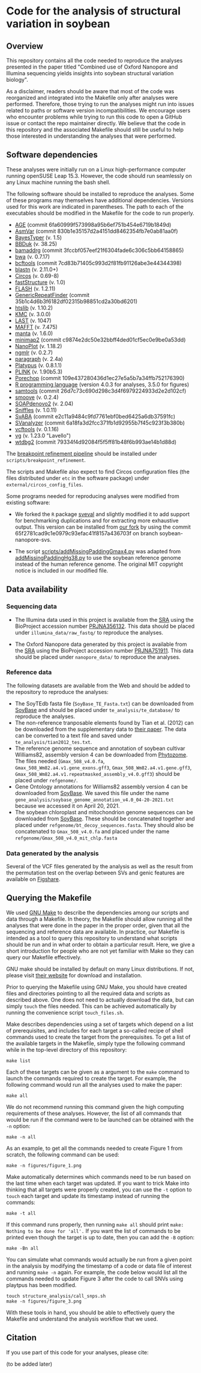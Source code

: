 # Code for the analysis of structural variation in soybean

## Overview

This repository contains all the code needed to reproduce the analyses presented in the paper titled "Combined use of Oxford Nanopore and Illumina sequencing yields insights into soybean structural variation biology".

As a disclaimer, readers should be aware that most of the code was reorganized and integrated into the Makefile only after analyses were performed.
Therefore, those trying to run the analyses might run into issues related to paths or software version incompatibilities.
We encourage users who encounter problems while trying to run this code to open a GitHub issue or contact the repo maintainer directly.
We believe that the code in this repository and the associated Makefile should still be useful to help those interested in understanding the analyses that were performed.

## Software dependencies

These analyses were initially run on a Linux high-performance computer running openSUSE Leap 15.3.
However, the code should run seamlessly on any Linux machine running the bash shell.

The following software should be installed to reproduce the analyses.
Some of these programs may themselves have additional dependencies.
Versions used for this work are indicated in parentheses.
The path to each of the executables should be modified in the Makefile for the code to run properly.

* [AGE](https://github.com/abyzovlab/AGE) (commit 6fa60999f573998a95b6ef751b454e6719b1849d)
* [AsmVar](https://github.com/bioinformatics-centre/AsmVar) (commit 830b1e35157d2a4151dd8462354fb7e0ab81aa0f)
* [BayesTyper](https://github.com/bioinformatics-centre/BayesTyper) (v. 1.5)
* [BBDuk](https://jgi.doe.gov/data-and-tools/bbtools/bb-tools-user-guide/bbduk-guide/) (v. 38.25)
* [bamaddrg](https://github.com/ekg/bamaddrg) (commit 3fccbf057eef21f6304fade6c306c5bb64158865)
* [bwa](https://github.com/lh3/bwa) (v. 0.7.17)
* [bcftools](https://github.com/samtools/bcftools) (commit 7cd83b71405c993d2f81fb91126abe3e44344398)
* [blastn](http://blast.ncbi.nlm.nih.gov) (v. 2.11.0+)
* [Circos](http://circos.ca) (v. 0.69-8)
* [fastStructure](https://github.com/rajanil/fastStructure) (v. 1.0)
* [FLASH](https://sourceforge.net/projects/flashpage/) (v. 1.2.11)
* [GenericRepeatFinder](https://github.com/bioinfolabmu/GenericRepeatFinder) (commit 35b1c4d6b3f6182df02315b98851cd2a30bd6201)
* [htslib](https://github.com/samtools/htslib) (v. 1.10.2)
* [KMC](https://github.com/refresh-bio/KMC) (v. 3.0.0)
* [LAST](https://gitlab.com/mcfrith/last) (v. 1047)
* [MAFFT](https://mafft.cbrc.jp/alignment/software/) (v. 7.475)
* [manta](https://github.com/Illumina/manta) (v. 1.6.0)
* [minimap2](https://github.com/lh3/minimap2) (commit c9874e2dc50e32bbff4ded01cf5ec0e9be0a53dd)
* [NanoPlot](https://github.com/wdecoster/NanoPlot) (v. 1.18.2)
* [ngmlr](https://github.com/philres/ngmlr) (v. 0.2.7)
* [paragraph](https://github.com/Illumina/paragraph) (v. 2.4a)
* [Platypus](https://www.well.ox.ac.uk/research/research-groups/lunter-group/lunter-group/platypus-a-haplotype-based-variant-caller-for-next-generation-sequence-data) (v. 0.8.1.1)
* [PLINK](https://www.cog-genomics.org/plink2) (v. 1.90b5.3)
* [Porechop](https://github.com/rrwick/Porechop) (commit 109e437280436d1ec27e5a5b7a34ffb752176390)
* [R programming language](https://cran.r-project.org/) (version 4.0.3 for analyses, 3.5.0 for figures)
* [samtools](https://github.com/samtools/samtools) (commit 26d7c73c690d298c3d4f6979224933d2e2d102cf)
* [smoove](https://github.com/brentp/smoove) (v. 0.2.4)
* [SOAPdenovo2](https://github.com/aquaskyline/SOAPdenovo2) (v. 2.04)
* [Sniffles](https://github.com/fritzsedlazeck/Sniffles) (v. 1.0.11)
* [SvABA](https://github.com/walaj/svaba) (commit e2c11a9484c9fd7761ebf0bed6425a6db37591fc)
* [SVanalyzer](https://github.com/nhansen/SVanalyzer) (commit 6a18fa3d2fcc371fb1d92955b7f45c923f3b380b)
* [vcftools](https://github.com/vcftools/vcftools) (v. 0.1.16)
* [vg](https://github.com/vgteam/vg) (v. 1.23.0 "Lavello")
* [wtdbg2](https://github.com/ruanjue/wtdbg2) (commit 79334f4d92084f5f5ff81b48f6b993ae14b1d88d)

The [breakpoint refinement pipeline](https://github.com/malemay/breakpoint_refinement) should be installed under `scripts/breakpoint_refinement`.

The scripts and Makefile also expect to find Circos configuration files (the files distributed under `etc` in the software package) under `external/circos_config_files`.

Some programs needed for reproducing analyses were modified from existing software:

* We forked the `R` package [sveval](https://github.com/jmonlong/sveval) and slightly modified it to add support for benchmarking duplications and for extracting more exhaustive output.
This version can be installed from [our fork](https://github.com/malemay/sveval.git) by using the commit 65f2781cad9c1e0979c93efac41f8157a436703f on branch soybean-nanopore-svs.

* The script [scripts/addMissingPaddingGmax4.py](https://github.com/malemay/soybean_sv_paper/blob/master/scripts/addMissingPaddingGmax4.py) was adapted from [addMissingPaddingHg38.py](https://github.com/vgteam/sv-genotyping-paper/blob/master/human/misc-scripts/addMissingPaddingHg38.py) to use the soybean reference genome instead of the human reference genome.
The original MIT copyright notice is included in our modified file.

## Data availability

### Sequencing data

* The Illumina data used in this project is available from the [SRA](https://www.ncbi.nlm.nih.gov/sra) using the BioProject accession number [PRJNA356132](https://www.ncbi.nlm.nih.gov/bioproject/PRJNA356132).
This data should be placed under `illumina_data/raw_fastq/` to reproduce the analyses.

* The Oxford Nanopore data generated by this project is available from the [SRA](https://www.ncbi.nlm.nih.gov/sra) using the BioProject accession number [PRJNA751911](https://www.ncbi.nlm.nih.gov/bioproject/?term=PRJNA751911).
This data should be placed under `nanopore_data/` to reproduce the analyses.

### Reference data

The following datasets are available from the Web and should be added to the repository to reproduce the analyses:

* The SoyTEdb fasta file (`SoyBase_TE_Fasta.txt`) can be downloaded from [SoyBase](https://www.soybase.org/soytedb/) and should be placed under `te_analysis/te_database/` to reproduce the analyses.
* The non-reference tranposable elements found by Tian et al. (2012) can be downloaded from the supplementary data to [their paper](https://doi.org/10.1105/tpc.112.103630).
The data can be converted to a text file and saved under `te_analysis/tian2012_tes.txt`.
* The reference genome sequence and annotation of soybean cultivar Williams82, assembly version 4 can be downloaded from [Phytozome](https://phytozome-next.jgi.doe.gov/).
The files needed (`Gmax_508_v4.0.fa`, `Gmax_508_Wm82.a4.v1.gene_exons.gff3`, `Gmax_508_Wm82.a4.v1.gene.gff3`, `Gmax_508_Wm82.a4.v1.repeatmasked_assembly_v4.0.gff3`) should be placed under `refgenome/`.
* Gene Ontology annotations for Williams82 assembly version 4 can be downloaded from [SoyBase](https://www.soybase.org/genomeannotation/).
We saved this file under the name `gene_analysis/soybase_genome_annotation_v4.0_04-20-2021.txt` because we accessed it on April 20, 2021.
* The soybean chloroplast and mitochondrion genome sequences can be downloaded from [SoyBase](https://www.soybase.org/GlycineBlastPages/blast_descriptions.php).
These should be concatenated together and placed under `refgenome/bt_decoy_sequences.fasta`.
They should also be concatenated to `Gmax_508_v4.0.fa` and placed under the name `refgenome/Gmax_508_v4.0_mit_chlp.fasta`


### Data generated by the analysis

Several of the VCF files generated by the analysis as well as the result from the permutation test on the overlap between SVs and genic features are available on [Figshare](https://doi.org/10.6084/m9.figshare.15127730.v1).

## Querying the Makefile

We used [GNU Make](https://www.gnu.org/software/make/) to describe the dependencies among our scripts and data through a Makefile.
In theory, the Makefile should allow running all the analyses that were done in the paper in the proper order, given that all the sequencing and reference data are available.
In practice, our Makefile is intended as a tool to query this repository to understand what scripts should be run and in what order to obtain a particular result.
Here, we give a short introduction for people who are not yet familiar with Make so they can query our Makefile effectively.

GNU make should be installed by default on many Linux distributions.
If not, please visit [their website](https://www.gnu.org/software/make/) for download and installation.

Prior to querying the Makefile using GNU Make, you should have created files and directories pointing to all the required data and scripts as described above.
One does not need to actually download the data, but can simply `touch` the files needed.
This can be achieved automatically by running the convenience script `touch_files.sh`.

Make describes dependencies using a set of targets which depend on a list of prerequisites, and includes for each target a so-called recipe of shell commands used to create the target from the prerequisites.
To get a list of the available targets in the Makefile, simply type the following command while in the top-level directory of this repository:

	make list

Each of these targets can be given as a argument to the `make` command to launch the commands required to create the target.
For example, the following command would run all the analyses used to make the paper:

	make all

We do not recommend running this command given the high computing requirements of these analyses.
However, the list of all commands that would be run if the command were to be launched can be obtained with the `-n` option:

	make -n all

As an example, to get all the commands needed to create Figure 1 from scratch, the following command can be used:

	make -n figures/figure_1.png

Make automatically determines which commands need to be run based on the last time when each target was updated.
If you want to trick Make into thinking that all targets were properly created, you can use the `-t` option to `touch` each target and update its timestamp instead of running the commands:

	make -t all

If this command runs properly, then running `make all` should print `make: Nothing to be done for 'all'.`
If you want the list of commands to be printed even though the target is up to date, then you can add the `-B` option:

	make -Bn all

You can simulate what commands would actually be run from a given point in the analysis by modifying the timestamp of a code or data file of interest and running `make -n` again.
For example, the code below would list all the commands needed to update Figure 3 after the code to call SNVs using playtpus has been modified.

	touch structure_analysis/call_snps.sh
	make -n figures/figure_3.png

With these tools in hand, you should be able to effectively query the Makefile and understand the analysis workflow that we used.

## Citation

If you use part of this code for your analyses, please cite:

(to be added later)

